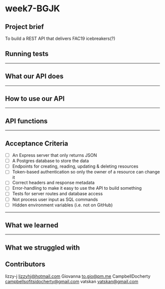 # week7-BGJK

## Project brief
To build a REST API that delivers FAC19 icebreakers(?)


## Running tests

---

## What our API does

---

## How to use our API


---

## API functions

---

## Acceptance Criteria

- [ ] An Express server that only returns JSON
- [ ] A Postgres database to store the data
- [ ] Endpoints for creating, reading, updating & deleting resources
- [ ] Token-based authentication so only the owner of a resource can change it
- [ ] Correct headers and response metadata
- [ ] Error-handling to make it easy to use the API to build something
- [ ] Tests for server routes and database access
- [ ] Not process user input as SQL commands
- [ ] Hidden environment variables (i.e. not on GitHub)

---

## What we learned

---

## What we struggled with



## Contributors
lizzy-j <lizzyhj@hotmail.com>
Giovanna <to.gio@pm.me>
CampbellDocherty <campbellsofitsidocherty@gmail.com>
vatskan <vatskan@gmail.com>